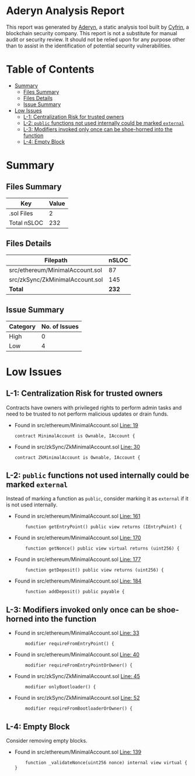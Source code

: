 # Aderyn Analysis Report

This report was generated by [Aderyn](https://github.com/Cyfrin/aderyn), a static analysis tool built by [Cyfrin](https://cyfrin.io), a blockchain security company. This report is not a substitute for manual audit or security review. It should not be relied upon for any purpose other than to assist in the identification of potential security vulnerabilities.
# Table of Contents

- [Summary](#summary)
  - [Files Summary](#files-summary)
  - [Files Details](#files-details)
  - [Issue Summary](#issue-summary)
- [Low Issues](#low-issues)
  - [L-1: Centralization Risk for trusted owners](#l-1-centralization-risk-for-trusted-owners)
  - [L-2: `public` functions not used internally could be marked `external`](#l-2-public-functions-not-used-internally-could-be-marked-external)
  - [L-3: Modifiers invoked only once can be shoe-horned into the function](#l-3-modifiers-invoked-only-once-can-be-shoe-horned-into-the-function)
  - [L-4: Empty Block](#l-4-empty-block)


# Summary

## Files Summary

| Key | Value |
| --- | --- |
| .sol Files | 2 |
| Total nSLOC | 232 |


## Files Details

| Filepath | nSLOC |
| --- | --- |
| src/ethereum/MinimalAccount.sol | 87 |
| src/zkSync/ZkMinimalAccount.sol | 145 |
| **Total** | **232** |


## Issue Summary

| Category | No. of Issues |
| --- | --- |
| High | 0 |
| Low | 4 |


# Low Issues

## L-1: Centralization Risk for trusted owners

Contracts have owners with privileged rights to perform admin tasks and need to be trusted to not perform malicious updates or drain funds.

- Found in src/ethereum/MinimalAccount.sol [Line: 19](src/ethereum/MinimalAccount.sol#L19)

	```solidity
	contract MinimalAccount is Ownable, IAccount {
	```

- Found in src/zkSync/ZkMinimalAccount.sol [Line: 30](src/zkSync/ZkMinimalAccount.sol#L30)

	```solidity
	contract ZkMinimalAccount is Ownable, IAccount {
	```



## L-2: `public` functions not used internally could be marked `external`

Instead of marking a function as `public`, consider marking it as `external` if it is not used internally.

- Found in src/ethereum/MinimalAccount.sol [Line: 161](src/ethereum/MinimalAccount.sol#L161)

	```solidity
	    function getEntryPoint() public view returns (IEntryPoint) {
	```

- Found in src/ethereum/MinimalAccount.sol [Line: 170](src/ethereum/MinimalAccount.sol#L170)

	```solidity
	    function getNonce() public view virtual returns (uint256) {
	```

- Found in src/ethereum/MinimalAccount.sol [Line: 177](src/ethereum/MinimalAccount.sol#L177)

	```solidity
	    function getDeposit() public view returns (uint256) {
	```

- Found in src/ethereum/MinimalAccount.sol [Line: 184](src/ethereum/MinimalAccount.sol#L184)

	```solidity
	    function addDeposit() public payable {
	```



## L-3: Modifiers invoked only once can be shoe-horned into the function



- Found in src/ethereum/MinimalAccount.sol [Line: 33](src/ethereum/MinimalAccount.sol#L33)

	```solidity
	    modifier requireFromEntryPoint() {
	```

- Found in src/ethereum/MinimalAccount.sol [Line: 40](src/ethereum/MinimalAccount.sol#L40)

	```solidity
	    modifier requireFromEntryPointOrOwner() {
	```

- Found in src/zkSync/ZkMinimalAccount.sol [Line: 45](src/zkSync/ZkMinimalAccount.sol#L45)

	```solidity
	    modifier onlyBootloader() {
	```

- Found in src/zkSync/ZkMinimalAccount.sol [Line: 52](src/zkSync/ZkMinimalAccount.sol#L52)

	```solidity
	    modifier requireFromBootloaderOrOwner() {
	```



## L-4: Empty Block

Consider removing empty blocks.

- Found in src/ethereum/MinimalAccount.sol [Line: 139](src/ethereum/MinimalAccount.sol#L139)

	```solidity
	    function _validateNonce(uint256 nonce) internal view virtual { }
	```



